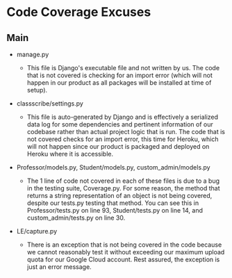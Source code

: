 # Code Coverage Excuses

## Main
- manage.py  
    - This file is Django's executable file and not written by us. The code that is not covered is checking for an import error (which will not happen in our product as all packages will be installed at time of setup).
  
- classscribe/settings.py  
    - This file is auto-generated by Django and is effectively a serialized data log for some dependencies and pertinent information of our codebase rather than actual project logic that is run. The code that is not covered checks for an import error, this time for Heroku, which will not happen since our product is packaged and deployed on Heroku where it is accessible.

- Professor/models.py, Student/models.py, custom_admin/models.py  
    - The 1 line of code not covered in each of these files is due to a bug in the testing suite, Coverage.py. For some reason, the method that returns a string representation of an object is not being covered, despite our tests.py testing that method. You can see this in Professor/tests.py on line 93, Student/tests.py on line 14, and custom_admin/tests.py on line 30.

- LE/capture.py
    - There is an exception that is not being covered in the code because we cannot reasonably test it without exceeding our maximum upload quota for our Google Cloud account. Rest assured, the exception is just an error message.